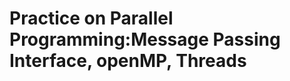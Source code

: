 # Practice on Parallel Programming:Message Passing Interface, openMP, Threads

<!--
che architettuera di cluster ha bisogno di slurm;
cos'e slurm e sbatch
OpenMP e MPI
esempi sulle varie funzioni di base
algoritmo di ordinamento(da migliorare)
-->
